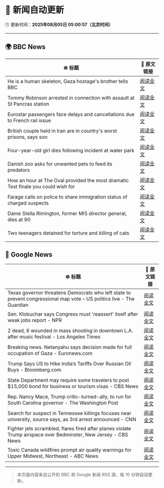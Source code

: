 # 🧠 新闻自动更新

🕒 更新时间：**2025年08月05日 05:00:57（北京时间）**

---

## 🌍 BBC News

| 🌐 标题 | 🔗 原文链接 |
|--------|-------------|
| He is a human skeleton, Gaza hostage's brother tells BBC | [阅读全文](https://www.bbc.com/news/articles/cewyk4ezeedo?at_medium=RSS&at_campaign=rss) |
| Tommy Robinson arrested in connection with assault at St Pancras station | [阅读全文](https://www.bbc.com/news/articles/crr2dpxxzz1o?at_medium=RSS&at_campaign=rss) |
| Eurostar passengers face delays and cancellations due to French rail issue | [阅读全文](https://www.bbc.com/news/articles/cq58z7w00vqo?at_medium=RSS&at_campaign=rss) |
| British couple held in Iran are in country's worst prisons, says son | [阅读全文](https://www.bbc.com/news/articles/cp94ymg3x1go?at_medium=RSS&at_campaign=rss) |
| Four-year-old girl dies following incident at water park | [阅读全文](https://www.bbc.com/news/articles/c627kxkdkzno?at_medium=RSS&at_campaign=rss) |
| Danish zoo asks for unwanted pets to feed its predators | [阅读全文](https://www.bbc.com/news/articles/c0r7z2ynd2lo?at_medium=RSS&at_campaign=rss) |
| How an hour at The Oval provided the most dramatic Test finale you could wish for | [阅读全文](https://www.bbc.com/sport/cricket/articles/crm4j8424epo?at_medium=RSS&at_campaign=rss) |
| Farage calls on police to share immigration status of charged suspects | [阅读全文](https://www.bbc.com/news/articles/c860py73pglo?at_medium=RSS&at_campaign=rss) |
| Dame Stella Rimington, former MI5 director general, dies at 90 | [阅读全文](https://www.bbc.com/news/articles/cgkrm00y6rgo?at_medium=RSS&at_campaign=rss) |
| Two teenagers detained for torture and killing of cats | [阅读全文](https://www.bbc.com/news/articles/crkznr21ly8o?at_medium=RSS&at_campaign=rss) |

## 📰 Google News

| 🌐 标题 | 🔗 原文链接 |
|--------|-------------|
| Texas governor threatens Democrats who left state to prevent congressional map vote – US politics live - The Guardian | [阅读全文](https://news.google.com/rss/articles/CBMiwAFBVV95cUxNaWlnTWZheDVSR0tlTVlnellRMzgtZ05ZcFVWVl90S0dqRHlfbnREVnBYN2F0ZFV1Tmx1blZqUkNPdDAzLXFhUFVNYWo1MVlWVnZtZkVXMW9JeDJ3MWhYZXBfcndvOEc2eFpwYkhPdTBpU216Ni1jVWtPaGNIV3g1NWxDTE1nRWtRMTRoRktuUEh2Z25GNWdZbzVoQmxHS2NGSnNadWtuSG1QRERoRHN2UzVpN3BlakRFWlV5S3lQMkU?oc=5) |
| Sen. Klobuchar says Congress must 'reassert' itself after weak jobs report - NPR | [阅读全文](https://news.google.com/rss/articles/CBMiggFBVV95cUxNN1N2Rk8yUmVONWRKdzZEZXJqdlZ6eDBvaS10QndsU1NaU3h0Nnp4Vjh3ZjczckQydWJWamxYQzN6eU9jVWV6SWhQWXZ2eWF3ZmtOaEEwUXZvT3d0YURQV3hTRElteWJTQnJlMHVwVll3R2xSb0trS1MxUFlINUJLZ0RR?oc=5) |
| 2 dead, 6 wounded in mass shooting in downtown L.A. after music festival - Los Angeles Times | [阅读全文](https://news.google.com/rss/articles/CBMimAFBVV95cUxOQS1EMHdkRkFPcDFWbHd2OGhVU2loYUZ2QUJIN2NUamU2RjhyT2RRQXc0cUYxSzJLZWNGYVFkWVZjaEZoUFlnWTFkUmhkemZieVA4MWRGYmNMRUhwYTVZOGpFRExNckh1OWhnLTYyS2xUOUgwNTBQTGNDbHhnM2tRVzM0Wmd3RGNVUl9fSkJzYmRiT241X2JLeg?oc=5) |
| Breaking news. Netanyahu says decision made for full occupation of Gaza - Euronews.com | [阅读全文](https://news.google.com/rss/articles/CBMilwFBVV95cUxQOHVKZkxmZnh3ZVM2YlV2MHFpZHFReGh5aThpV1Y1UzJ1M2kxOEpQQllHSlF6VUpxR0RjTEwwUExnYlBKamNsN1RFV3I5VjV5WWpydUVhQURySmFia2kxTHdfNjhvdVBLRWdObmpBMnlCNUl2dXhRcXF5MUZZV2pieEItcEFLd0xHSGkxR2thaW1iV3FucUFz?oc=5) |
| Trump Says US to Hike India’s Tariffs Over Russian Oil Buys - Bloomberg.com | [阅读全文](https://news.google.com/rss/articles/CBMitgFBVV95cUxPTTZlQWFjYndhRVN0U1E4MldaeWhJaEJscWI0cUE1ZUNjQUNtU2hfYk9KWC12OHpaaUxTQ2lXSmoza21BR0dzOEFDTS0yX3gtcS1tdmZhXzY5RzNpUUxURDNTSnNiUFFieXdhM1NXal9fR1EyYUtJeDJCZDUxQnlPa2FEdlZ5WFgtYzA0Wk1nOVlsOUtaMUU0SHJBcEE4TmtLdmxaSmVaUl9DTEFTRTE4NmhsdTRpZw?oc=5) |
| State Department may require some travelers to post $15,000 bond for business or tourism visas - CBS News | [阅读全文](https://news.google.com/rss/articles/CBMiekFVX3lxTE51cS1Bd090VkI5bTdVUjd6NmVJRW8wY1U4Wk1jMzhYVWkxWF9iem5SVVJTZ3pSUFhYMy1reVZpX2VSNGxVUmxMa1lUWTBKT2Qxb3BzN2o1dDNvUTU5dnl6aWpRYjBUQUZEZXVIZ3UwcEp5c2E5NTVYaTJn0gF_QVVfeXFMTnZSdXVhZC1hRHVlNUpyN3Q1ODAyaXdsTmpncUViMGRYR2w2blM3Q3h3MWZXbnJfZ2NCbjNBQUd2ajhtaFM3dUYzSGdsbV82b010WWdfU2RLM2dqcEJmRGlCcHl5aWo3ajJtb0ZmSlFGLUt0eWtndTE4UDJ3SThzdw?oc=5) |
| Rep. Nancy Mace, Trump critic-turned-ally, to run for South Carolina governor - The Washington Post | [阅读全文](https://news.google.com/rss/articles/CBMijwFBVV95cUxNNmdyWTVNcnJmM2FRNEttdzRqZzVDOU5FOUZUOHNYanBHa1dwa2k1ZU9TNDV5bGFuaXA5VFBmVGI5UjFFaG5iVC05QnJNazMxcl81U1lJeVBXMzNGT2ViUFVkRTRnU19QVXBOZTVXZ3dKamdYVmdPQWhxUzlaWENMMmU1NEM0UERxM0NzTFQ1aw?oc=5) |
| Search for suspect in Tennessee killings focuses near university, source says, as 3rd arrest announced - CNN | [阅读全文](https://news.google.com/rss/articles/CBMihAFBVV95cUxQUXcydFBTc0RkUkp0VVF2ZlVJWWZiVVpPSmZpdk1lMVlyLWQ1NnBKZjZsdHIteVhjUDNEenBaa3prQzljdFNaTkRYLW02QVNxSG5renRMNWZab3NFcE1UeEc3Nnh3TndHTE5ScTBaZEFXaEQ1UkRrU3JtZ3BobVN2MmRWZkzSAYoBQVVfeXFMUFprNnhDS19WaTRiWEcxZDJ1VnlsQkxiMG5HTzlzY1J4VVpRYWxmNkFRcU13ZWhuazNaUVRVb3pveGhUMzlPaTZ6bHkxbzQ1QjR5dVRrVWwxRmpiNWQ4SWZsZ3d6T2ZqdHF3WkhGQ3dicklhRFVheVpLYzFVSDNRNVJHUV9MSGxGSWpB?oc=5) |
| Fighter jets scrambled, flares fired after planes violate Trump airspace over Bedminster, New Jersey - CBS News | [阅读全文](https://news.google.com/rss/articles/CBMipwFBVV95cUxNS25DOTF4djVzUUU0eTVwU2lSa2tKOE9MNWRyQkN5QlpPQy04RUZ1OEYwcjNmZUpCZXFLUkNCQjNHdVJTb2dpZUN2eGlVZS1ncmlOUTlsVVllNDJsb1owdThHWlMzZW5ST0VobHFIZnp0RU5tMWlVdlJSaWFyb1dLN05nVWE5VE50SHdQUnVSY0pJMTBLZGFzMHpZVGRicjhoSm11QzJvNNIBrAFBVV95cUxPWXVzTllwby1BSk83X3JETlEtbFNLS1d3OVRleHQwd0tiU0ZaeTQ1ZGluUHlqZFJ6V0U5VmtVM1NrR2ZDeHFoeEJJSkRzNHJVcHFNQ2FBdDFfS2RnaFRhYUdsNnFHeFZlVzVrS29WTHFGeV8wWnR5c2pOODVOYmJ2aDJHUUk4RWFubC1hMGpteUJrXzJrTDdDcURmbnlKbEZzbExyeTlhcXdPOWlj?oc=5) |
| Toxic Canada wildfires prompt air quality warnings for Upper Midwest, Northeast - ABC News | [阅读全文](https://news.google.com/rss/articles/CBMipgFBVV95cUxOVWswMnVIX21Ba1NyQjlyRDFzcUxkRVhMbldCSzJ2V1JOcDEtSkw5b1BFSVJpOENYcW9LSHRCUm1URktzOXF2b3dkS3pJdjNyenZ0eVUwekRuOXc5YjNqQmIwUHFhckhmd2JuOUdkdmlHQXhQY2xBRjFiR1dpbUI2MmpqUF9PQTdxaXA2ajRoV2lHVFI1MmFsVHh0Q0ZTUTJ6TlRRdzlR?oc=5) |

---
> 本页面内容来自公开的 BBC 和 Google 新闻 RSS 源，每 10 分钟自动更新。